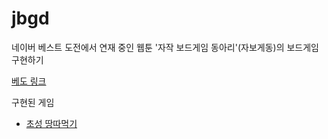 # jbgd
네이버 베스트 도전에서 연재 중인 웹툰 '자작 보드게임 동아리'(자보게동)의 보드게임 구현하기

[베도 링크](https://comic.naver.com/bestChallenge/list.nhn?titleId=734597)

구현된 게임
+ [초성 땅따먹기](https://myyh1234.github.io/jbgd/chosung-area/settings.html)
